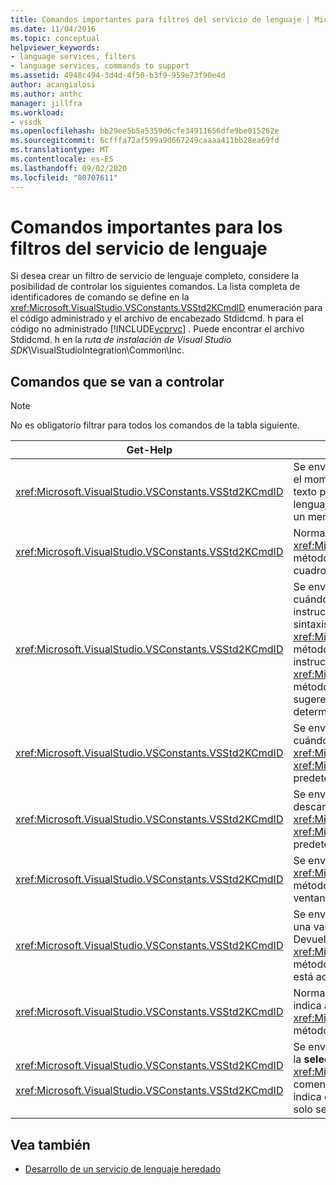 ```yaml
---
title: Comandos importantes para filtros del servicio de lenguaje | Microsoft Docs
ms.date: 11/04/2016
ms.topic: conceptual
helpviewer_keywords:
- language services, filters
- language services, commands to support
ms.assetid: 4948c494-3d4d-4f50-b3f9-959e73f90e4d
author: acangialosi
ms.author: anthc
manager: jillfra
ms.workload:
- vssdk
ms.openlocfilehash: bb29ee5b5a5359d6cfe34911656dfe9be015262e
ms.sourcegitcommit: 6cfffa72af599a9d667249caaaa411bb28ea69fd
ms.translationtype: MT
ms.contentlocale: es-ES
ms.lasthandoff: 09/02/2020
ms.locfileid: "80707611"
---
```

# <a name="important-commands-for-language-service-filters"></a>Comandos importantes para los filtros del servicio de lenguaje
Si desea crear un filtro de servicio de lenguaje completo, considere la posibilidad de controlar los siguientes comandos. La lista completa de identificadores de comando se define en la <xref:Microsoft.VisualStudio.VSConstants.VSStd2KCmdID> enumeración para el código administrado y el archivo de encabezado Stdidcmd. h para el código no administrado [!INCLUDE[vcprvc](../../code-quality/includes/vcprvc_md.md)] . Puede encontrar el archivo Stdidcmd. h en la *ruta de instalación de Visual Studio SDK*\VisualStudioIntegration\Common\Inc.

## <a name="commands-to-handle"></a>Comandos que se van a controlar

> [!NOTE]
> No es obligatorio filtrar para todos los comandos de la tabla siguiente.

|Get-Help|Descripción|
|-------------|-----------------|
|<xref:Microsoft.VisualStudio.VSConstants.VSStd2KCmdID>|Se envía cuando el usuario hace clic con el botón secundario. Este comando indica que es el momento de proporcionar un menú contextual. Si no controla este comando, el editor de texto proporciona un menú contextual predeterminado sin ningún comando específico del lenguaje. Para incluir sus propios comandos en este menú, controle el comando y muestre un menú contextual.|
|<xref:Microsoft.VisualStudio.VSConstants.VSStd2KCmdID>|Normalmente se envía cuando el usuario escribe CTRL + J. Llame al <xref:Microsoft.VisualStudio.TextManager.Interop.IVsTextView.UpdateCompletionStatus%2A> método en <xref:Microsoft.VisualStudio.TextManager.Interop.IVsTextView> para mostrar el cuadro de finalización de instrucciones.|
|<xref:Microsoft.VisualStudio.VSConstants.VSStd2KCmdID>|Se envía cuando el usuario escribe un carácter. Supervise este comando para determinar cuándo se escribe un carácter desencadenador y proporcionar la finalización de instrucciones, las sugerencias de método y los marcadores de texto, como el color de la sintaxis, la coincidencia de llaves y los marcadores de error. Llame al <xref:Microsoft.VisualStudio.TextManager.Interop.IVsTextView.UpdateCompletionStatus%2A> método de la <xref:Microsoft.VisualStudio.TextManager.Interop.IVsTextView> finalización de la instrucción for y al <xref:Microsoft.VisualStudio.TextManager.Interop.IVsMethodTipWindow.SetMethodData%2A> método en la <xref:Microsoft.VisualStudio.TextManager.Interop.IVsMethodTipWindow> sugerencia para el método. Para admitir marcadores de texto, supervise este comando para determinar si el carácter que se va a escribir requiere que actualice los marcadores.|
|<xref:Microsoft.VisualStudio.VSConstants.VSStd2KCmdID>|Se envía cuando el usuario escribe la tecla entrar. Supervise este comando para determinar cuándo descartar una ventana de sugerencia de método llamando al <xref:Microsoft.VisualStudio.TextManager.Interop.IVsMethodData.OnDismiss%2A> método en <xref:Microsoft.VisualStudio.TextManager.Interop.IVsMethodData> . De forma predeterminada, la vista de texto controla este comando.|
|<xref:Microsoft.VisualStudio.VSConstants.VSStd2KCmdID>|Se envía cuando el usuario escribe la tecla de retroceso. Monitor para determinar cuándo descartar una ventana de sugerencia de método llamando al <xref:Microsoft.VisualStudio.TextManager.Interop.IVsMethodData.OnDismiss%2A> método en <xref:Microsoft.VisualStudio.TextManager.Interop.IVsMethodData> . De forma predeterminada, la vista de texto controla este comando.|
|<xref:Microsoft.VisualStudio.VSConstants.VSStd2KCmdID>|Se envía desde un menú o una tecla de método abreviado. Llame al <xref:Microsoft.VisualStudio.TextManager.Interop.IVsTextView.UpdateTipWindow%2A> método en <xref:Microsoft.VisualStudio.TextManager.Interop.IVsTextView> para actualizar la ventana de sugerencia con la información de parámetros.|
|<xref:Microsoft.VisualStudio.VSConstants.VSStd2KCmdID>|Se envía cuando el usuario mantiene el puntero sobre una variable o coloca el cursor en una variable y selecciona **información rápida** de **IntelliSense** en el menú **edición** . Devuelva el tipo de la variable en una sugerencia llamando al <xref:Microsoft.VisualStudio.TextManager.Interop.IVsTextView.UpdateTipWindow%2A> método en <xref:Microsoft.VisualStudio.TextManager.Interop.IVsTextView> . Si la depuración está activa, la sugerencia también debe mostrar el valor de la variable.|
|<xref:Microsoft.VisualStudio.VSConstants.VSStd2KCmdID>|Normalmente se envía cuando el usuario escribe CTRL + barra ESPACIAdora. Este comando indica al servicio de lenguaje que llame al <xref:Microsoft.VisualStudio.TextManager.Interop.IVsTextView.UpdateCompletionStatus%2A> método en <xref:Microsoft.VisualStudio.TextManager.Interop.IVsTextView> .|
|<xref:Microsoft.VisualStudio.VSConstants.VSStd2KCmdID><br /><br /> <xref:Microsoft.VisualStudio.VSConstants.VSStd2KCmdID>|Se envía desde un menú, normalmente con **comentarios de selección** o sin comentarios en la **selección** **avanzada** en el menú **edición** . <xref:Microsoft.VisualStudio.VSConstants.VSStd2KCmdID> indica que el usuario desea comentar el texto seleccionado. <xref:Microsoft.VisualStudio.VSConstants.VSStd2KCmdID> indica que el usuario desea quitar el comentario del texto seleccionado. Estos comandos solo se pueden implementar mediante el servicio de lenguaje.|

## <a name="see-also"></a>Vea también
- [Desarrollo de un servicio de lenguaje heredado](../../extensibility/internals/developing-a-legacy-language-service.md)
